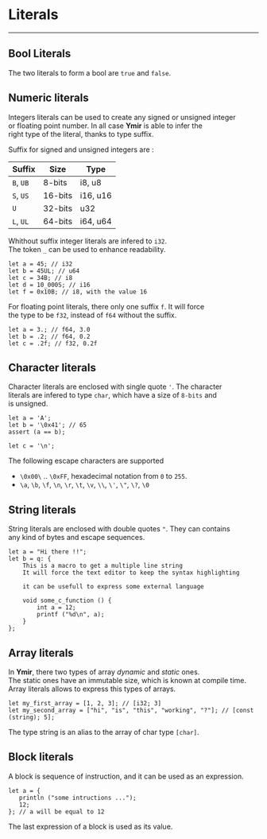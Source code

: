 # Literals
<hr>

## Bool Literals

The two literals to form a bool are `true` and `false`.

## Numeric literals

Integers literals can be used to create any signed or unsigned integer  
or floating point number. In all case **Ymir** is able to infer the  
right type of the literal, thanks to type suffix.

Suffix for signed and unsigned integers are :

| Suffix | Size | Type |
| --- | --- | --- |
| `B`, `UB` | 8-bits | i8, u8 |
| `S`, `US` | 16-bits | i16, u16 |
| `U` | 32-bits | u32 |
| `L`, `UL` | 64-bits | i64, u64 |

Whithout suffix integer literals are infered to `i32`.  
The token `_` can be used to enhance readability.

```ymir
let a = 45; // i32
let b = 45UL; // u64
let c = 34B; // i8
let d = 10_000S; // i16
let f = 0x10B; // i8, with the value 16
```

For floating point literals, there only one suffix `f`. It will force  
the type to be `f32`, instead of `f64` without the suffix.

```ymir
let a = 3.; // f64, 3.0
let b = .2; // f64, 0.2
let c = .2f; // f32, 0.2f
```

## Character literals

Character literals are enclosed with single quote `'`.  The character  
literals are infered to type `char`, which have a size of `8-bits` and  
is unsigned.

```ymir
let a = 'A'; 
let b = '\0x41'; // 65
assert (a == b);

let c = '\n';
```

The following escape characters are supported

* `\0x00\` .. `\0xFF`, hexadecimal notation from `0` to `255`.
* `\a`, `\b`, `\f`, `\n`, `\r`, `\t`, `\v`, `\\`, `\'`, `\"`, `\?`, `\0`

## String literals

String literals are enclosed with double quotes `"`. They can contains  
any kind of bytes and escape sequences.

```ymir
let a = "Hi there !!";
let b = q: { 
    This is a macro to get a multiple line string
    It will force the text editor to keep the syntax highlighting

    it can be usefull to express some external language 

    void some_c_function () {
        int a = 12;
        printf ("%d\n", a);
    }
};
```

## Array literals

In **Ymir**, there two types of array _dynamic_ and _static_ ones.  
The static ones have an immutable size, which is known at compile time.  
Array literals allows to express this types of arrays.

```ymir
let my_first_array = [1, 2, 3]; // [i32; 3]
let my_second_array = ["hi", "is", "this", "working", "?"]; // [const (string); 5];
```

The type string is an alias to the array of char type `[char]`.

## Block literals

A block is sequence of instruction, and it can be used as an expression.

```ymir
let a = {
   println ("some intructions ...");
   12;
}; // a will be equal to 12
```

The last expression of a block is used as its value.

